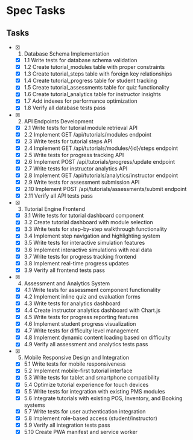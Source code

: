 # Spec Tasks

## Tasks

- [x] 1. Database Schema Implementation
  - [x] 1.1 Write tests for database schema validation
  - [x] 1.2 Create tutorial_modules table with proper constraints
  - [x] 1.3 Create tutorial_steps table with foreign key relationships
  - [x] 1.4 Create tutorial_progress table for student tracking
  - [x] 1.5 Create tutorial_assessments table for quiz functionality
  - [x] 1.6 Create tutorial_analytics table for instructor insights
  - [x] 1.7 Add indexes for performance optimization
  - [x] 1.8 Verify all database tests pass

- [x] 2. API Endpoints Development
  - [x] 2.1 Write tests for tutorial module retrieval API
  - [x] 2.2 Implement GET /api/tutorials/modules endpoint
  - [x] 2.3 Write tests for tutorial steps API
  - [x] 2.4 Implement GET /api/tutorials/modules/{id}/steps endpoint
  - [x] 2.5 Write tests for progress tracking API
  - [x] 2.6 Implement POST /api/tutorials/progress/update endpoint
  - [x] 2.7 Write tests for instructor analytics API
  - [x] 2.8 Implement GET /api/tutorials/analytics/instructor endpoint
  - [x] 2.9 Write tests for assessment submission API
  - [x] 2.10 Implement POST /api/tutorials/assessments/submit endpoint
  - [x] 2.11 Verify all API tests pass

- [x] 3. Tutorial Engine Frontend
  - [x] 3.1 Write tests for tutorial dashboard component
  - [x] 3.2 Create tutorial dashboard with module selection
  - [x] 3.3 Write tests for step-by-step walkthrough functionality
  - [x] 3.4 Implement step navigation and highlighting system
  - [x] 3.5 Write tests for interactive simulation features
  - [x] 3.6 Implement interactive simulations with real data
  - [x] 3.7 Write tests for progress tracking frontend
  - [x] 3.8 Implement real-time progress updates
  - [x] 3.9 Verify all frontend tests pass

- [x] 4. Assessment and Analytics System
  - [x] 4.1 Write tests for assessment component functionality
  - [x] 4.2 Implement inline quiz and evaluation forms
  - [x] 4.3 Write tests for analytics dashboard
  - [x] 4.4 Create instructor analytics dashboard with Chart.js
  - [x] 4.5 Write tests for progress reporting features
  - [x] 4.6 Implement student progress visualization
  - [x] 4.7 Write tests for difficulty level management
  - [x] 4.8 Implement dynamic content loading based on difficulty
  - [x] 4.9 Verify all assessment and analytics tests pass

- [x] 5. Mobile Responsive Design and Integration
  - [x] 5.1 Write tests for mobile responsiveness
  - [x] 5.2 Implement mobile-first tutorial interface
  - [x] 5.3 Write tests for tablet and smartphone compatibility
  - [x] 5.4 Optimize tutorial experience for touch devices
  - [x] 5.5 Write tests for integration with existing PMS modules
  - [x] 5.6 Integrate tutorials with existing POS, Inventory, and Booking systems
  - [x] 5.7 Write tests for user authentication integration
  - [x] 5.8 Implement role-based access (student/instructor)
  - [x] 5.9 Verify all integration tests pass
  - [x] 5.10 Create PWA manifest and service worker
